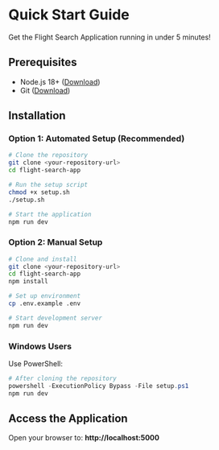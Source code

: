 # Quick Start Guide

Get the Flight Search Application running in under 5 minutes!

## Prerequisites

- Node.js 18+ ([Download](https://nodejs.org/))
- Git ([Download](https://git-scm.com/))

## Installation

### Option 1: Automated Setup (Recommended)

```bash
# Clone the repository
git clone <your-repository-url>
cd flight-search-app

# Run the setup script
chmod +x setup.sh
./setup.sh

# Start the application
npm run dev
```

### Option 2: Manual Setup

```bash
# Clone and install
git clone <your-repository-url>
cd flight-search-app
npm install

# Set up environment
cp .env.example .env

# Start development server
npm run dev
```

### Windows Users

Use PowerShell:
```powershell
# After cloning the repository
powershell -ExecutionPolicy Bypass -File setup.ps1
npm run dev
```

## Access the Application

Open your browser to: **http://localhost:5000**

